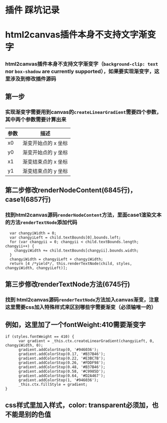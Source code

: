 # 插件 踩坑记录


# html2canvas插件本身不支持文字渐变字

### html2canvas插件本身不支持文字渐变字（`background-clip: text` nor `box-shadow` are currently supported），如果要实现渐变字，这里涉及到修改插件源码

## 第一步

### 实现渐变字需要用到canvas的`createLinearGradient`需要四个参数，其中两个参数需要计算出来

| 参数 | 描述 |
| --- | --- |
| x0 | 渐变开始点的 x 坐标 |
| y0 | 渐变开始点的 y 坐标 |
| x1 | 渐变结束点的 x 坐标 |
| y1 | 渐变结束点的 y 坐标 |

## 第二步修改renderNodeContent(6845行)，case1(6857行)

### 找到html2canvas源码`renderNodeContent`方法，里面case1渲染文本的方法`renderTextNode`添加代码

```
  var changyiWidth = 0;
  var changyiLeft = child.textBounds[0].bounds.left;
  for (var changyii = 0; changyii < child.textBounds.length; changyii++) {
	changyiWidth += child.textBounds[changyii].bounds.width;
  }
  changyiWidth = changyiLeft + changyiWidth;
  return [4 /*yield*/, this.renderTextNode(child, styles, changyiWidth, changyiLeft)];
```

## 第三步修改renderTextNode方法(6745行)

### 找到 html2canvas源码`renderTextNode`方法加入canvas渐变，注意这里需要css加入特殊样式来区别哪些字需要渐变（必须输唯一的）

## 例如，这里加了一个fontWeight:410需要渐变字

```
if (styles.fontWeight == 410) {
	  var gradient = _this.ctx.createLinearGradient(changyiLeft, 0, changyiWidth, 0);
	  gradient.addColorStop(0, '#946036');
	  gradient.addColorStop(0.17, '#B37B46');
	  gradient.addColorStop(0.22, '#E3BC7B');
	  gradient.addColorStop(0.26, '#FDDF98');
	  gradient.addColorStop(0.48, '#B37B46');
	  gradient.addColorStop(0.58, '#C9985D');
	  gradient.addColorStop(0.64, '#D2A467');
	  gradient.addColorStop(1, '#946036');
	  _this.ctx.fillStyle = gradient;
}
```

## css样式里加入样式，color: transparent必须加，也不能是别的色值
